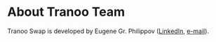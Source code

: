 # About Tranoo Team

Tranoo Swap is developed by Eugene Gr. Philippov (<a href="https://linkedin.com/in/egphilippov">LinkedIn</a>, <a href="mailto:efilippov@gmail.com">e-mail</a>).
